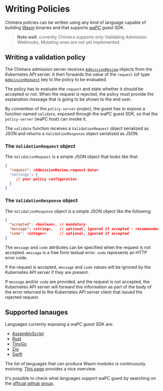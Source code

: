 # Writing Policies

Chimera policies can be written using any kind of language capable of building
[Wasm](https://webassembly.org/) binaries and that supports [waPC](https://github.com/wapc) guest SDK.

> **Note well:** currently Chimera supports only Validating Admission Webhooks,
> Mutating ones are not yet implemented.

## Writing a validation policy

The Chimera admission server receives
[`AdmissionReview`](https://godoc.org/k8s.io/api/admission/v1#AdmissionReview)
objects from the Kubernetes API server. It then forwards the value of
the `request` (of type
[`AdmissionRequest`](https://godoc.org/k8s.io/api/admission/v1#AdmissionRequest)
key to the policy to be evaluated.

The policy has to evaluate the `request` and state whether it should be
accepted or not. When the request is rejected, the policy must provide the
explanation message that is going to be shown to the end user.

By convention of the `policy-server` project, the guest has to expose
a function named `validate`, exposed through the waPC guest SDK, so
that the `policy-server` (waPC host) can invoke it.

The `validate` function receives a `ValidationRequest` object serialized as JSON and
returns a `ValidationResponse` object serialized as JSON. 

### The `ValidationRequest` object

The `ValidationRequest` is a simple JSON object that looks like that:

```json
{
  "request": <AdmissionReview.request data>
  "settings": {
     // your policy configuration
  }
}
```

### The `ValidationResponse` object

The `ValidationResponse` object is a simple JSON object like the
following:

```json
{
  "accepted": <boolean>, // mandatory
  "message": <string>,   // optional, ignored if accepted - recommended for rejections
  "code": <integer>      // optional, ignored if accepted
}
```

The `message` and `code` attributes can be specified when the request
is not accepted. `message` is a free form textual error. `code`
represents an HTTP error code.

If the request is accepted, `message` and `code`
values will be ignored by the Kubernetes API server if they are
present.

If `message` and/or `code` are provided, and the request is not
accepted, the Kubernetes API server will forward this information as
part of the body of the error returned to the Kubernetes API server
client that issued the rejected request.


## Supported lanauges

Languages currently exposing a waPC guest SDK are:

- [AssemblyScript](https://github.com/wapc/as-guest)
- [Rust](https://github.com/wapc/wapc-guest-rust)
- [TinyGo](https://github.com/wapc/wapc-guest-tinygo)
- [Zig](https://github.com/wapc/wapc-guest-zig)
- [Swift](https://github.com/flavio/wapc-guest-swift)

The list of languages that can produce Wasm modules is continuously evolving.
[This page](https://github.com/appcypher/awesome-wasm-langs) provides a
nice overview.

It's possible to check what languages support waPC guest by searching
on the [official github
group](https://github.com/wapc?q=guest&type=&language=).
